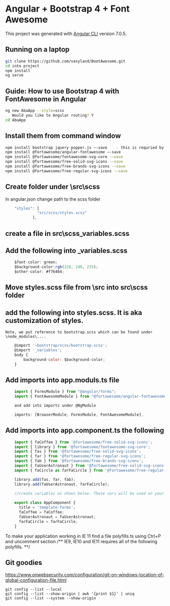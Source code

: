 # Angular + Bootstrap 4 + Font Awesome

This project was generated with [Angular CLI](https://github.com/angular/angular-cli) version 7.0.5.

## Running on a laptop
```bash
git clone https://github.com/vasyland/BootAwesome.git
cd into project
npm install
ng serve
```


## Guide: How to use Bootstrap 4 with FontAwesome in Angular
```bash
ng new AbaApp --style=scss
   Would you like to Angular routing? Y
cd AbaApp
```

## Install them from command window
```bash
npm install bootstrap jquery popper.js –-save    - this is requried by Boootstrap
npm install @fortawesome/angular-fontawesome –-save
npm install @fortawesome/fontawesome-svg-core -–save
npm install @fortawesome/free-solid-svg-icons -–save
npm install @fortawesome/free-brands-svg-icons -–save
npm install @fortawesome/free-regular-svg-icons -–save
```

## Create folder under \src\scss

   In angular.json change path to the scss folder
```javascript
	"styles": [
              "src/scss/styles.scss"
            ],
```
## create a file in src\scss\_variables.scss

## Add the following into _variables.scss 
```javascript
	$font-color: green;  
	$background-color:rgb(228, 240, 235); 
	$other-color: #f76464;
```

## Move styles.scss file from \src into src\scss folder

## add the following into styles.scss. It is aka customization of styles.

    Note, we put reference to bootstrap.scss which can be found under \node_modules\....
```javascript
	@import '~bootstrap/scss/bootstrap.scss';
	@import '_variables';
	body {
		background-color: $background-color;
	}
```

## Add imports into app.moduls.ts file
```javascript
	import { FormsModule } from "@angular/forms";
	import { FontAwesomeModule } from "@fortawesome/angular-fontawesome";

    and add into imports under @NgModule

    imports: [BrowserModule, FormsModule, FontAwesomeModule],
```
	

## Add imports into app.component.ts the following
```javascript
	import { faCoffee } from '@fortawesome/free-solid-svg-icons';
	import { library } from '@fortawesome/fontawesome-svg-core';
	import { fas } from '@fortawesome/free-solid-svg-icons';
	import { far } from '@fortawesome/free-regular-svg-icons';
	import { fab } from '@fortawesome/free-brands-svg-icons';
	import { faUserAstronaut } from '@fortawesome/free-solid-svg-icons';
	import { faCircle as farFaCircle } from '@fortawesome/free-regular-svg-icons';

	library.add(fas, far, fab);
	library.add(faUserAstronaut, farFaCircle);
	
	//create variables as shown below. These vars will be used on your form.

	export class AppComponent {
	  title = 'template-forms';
	  faCoffee = faCoffee;
  	  faUserAstronaut = faUserAstronaut;
      farFaCircle = farFaCircle;
	}
```	
    
To make your application working in IE 11 find a file polyfills.ts using Ctrl+P
and uncomment section /** IE9, IE10 and IE11 requires all of the following polyfills. **/

## Git goodies
https://www.onwebsecurity.com/configuration/git-on-windows-location-of-global-configuration-file.html
```
git config --list --local
git config --list --show-origin | awk '{print $1}' | uniq 
git config --list --system --show-origin
```

    

